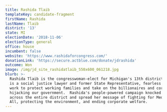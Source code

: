 ```yaml
---
title: Rashida Tlaib
templateKey: candidate-fragment
firstName: Rashida
lastName: Tlaib
district: '13'
state: MI
electionDate: '2018-11-06'
electionType: general
office: house
incumbent: false
website: 'https://www.rashidaforcongress.com/'
donationLink: 'https://secure.actblue.com/donate/jdrashida'
outcome: Won
image: /img/jd_site_rashidatlaib_550x600_061218.jpg
blurb: >-
  Rashida Tlaib is the congresswoman-elect for Michigan's 13th district. Rashida
  is a social justice lawyer and former State Representative, fearless in her
  work to protect working families and take on the billionaires and corporations
  hijacking our government.  Rashida's people-powered campaign knocked doors
  across the entire district and spread her message of fighting for Medicare for
  All, protecting the environment, and ending corporate welfare.
---
```


